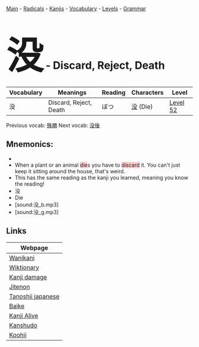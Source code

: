 <style> bigfont {font-size: 100px}</style>
[Main](../README.md) -
[Radicals](../radicals.md) -
[Kanjis](../kanjis.md) -
[Vocabulary](../vocabulary.md) -
[Levels](../levels.md) -
[Grammar](../grammar.md)
# <bigfont> 没</bigfont> - Discard, Reject, Death 

| Vocabulary | Meanings | Reading | Characters | Level |
| --- | --- | --- | --- | --- |
| 没 | Discard, Reject, Death | ぼつ |  [没](../kanjis/没.md) (Die) | [Level 52](../levels/wk_level52.md) |

Previous vocab: [殊勝](殊勝.md) Next vocab: [没後](没後.md) 

## Mnemonics:

* 
* When a plant or an animal <span style="background-color:#ffcccb"> die</span>s you have to <span style="background-color:#ffcccb"> discard</span> it. You can't just keep it sitting around the house, that's weird.
* This has the same reading as the kanji you learned, meaning you know the reading!
* 没
* Die
* [sound:没_b.mp3]
* [sound:没_g.mp3]


## Links 

| Webpage |
| --- |
| [Wanikani          ](https://www.wanikani.com/kanji/没) |
| [Wiktionary        ](https://en.wiktionary.org/wiki/没) |
| [Kanji damage      ](http://www.kanjidamage.com/kanji/search?utf8=✓&q=没) |
| [Jitenon           ](https://jitenon.com/kanji/没) |
| [Tanoshii japanese ](https://www.tanoshiijapanese.com/dictionary/kanji.cfm?k=没) |
| [Baike             ](https://baike.baidu.com/item/没) |
| [Kanji Alive       ](https://app.kanjialive.com/没) |
| [Kanshudo          ](https://www.kanshudo.com/searchmn?q=没) |
| [Koohii            ](https://kanji.koohii.com/study/kanji/没) |
